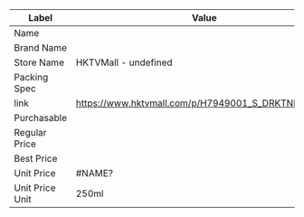 | Label           | Value                                              |
| --------------- | -------------------------------------------------- |
| Name            |                                                    |
| Brand Name      |                                                    |
| Store Name      | HKTVMall - undefined                               |
| Packing Spec    |                                                    |
| link            | https://www.hktvmall.com/p/H7949001_S_DRKTNMILK003 |
| Purchasable     |                                                    |
| Regular Price   |                                                    |
| Best Price      |                                                    |
| Unit Price      | #NAME?                                             |
| Unit Price Unit | 250ml                                              |
